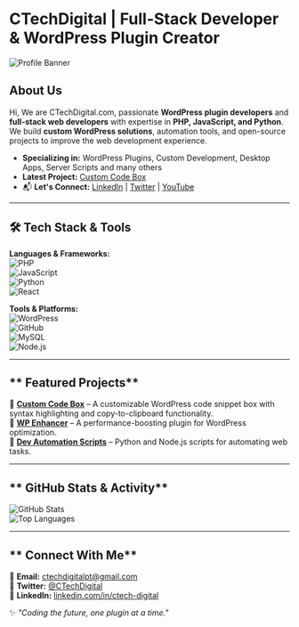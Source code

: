 # CTechDigital | Full-Stack Developer & WordPress Plugin Creator

![Profile Banner](https://avatars.githubusercontent.com/u/204920997?v=4)  

## **About Us**  
Hi, We are CTechDigital.com, passionate **WordPress plugin developers** and **full-stack web developers** with expertise in **PHP, JavaScript, and Python**. We build **custom WordPress solutions**, automation tools, and open-source projects to improve the web development experience.  

- **Specializing in:** WordPress Plugins, Custom Development, Desktop Apps, Server Scripts and many others  
- **Latest Project:** [Custom Code Box](https://github.com/CTechDigitalpt/ctd-custom-code-box-viewer-plugin)  
- 📬 **Let's Connect:** [LinkedIn](https://www.linkedin.com/company/ctech-digital/) | [Twitter](https://twitter.com/CTechDigital) | [YouTube](https://www.youtube.com/@CTech_Digital)    

---

## **🛠 Tech Stack & Tools**  
**Languages & Frameworks:**  
![PHP](https://img.shields.io/badge/-PHP-777BB4?style=flat&logo=php&logoColor=white)  
![JavaScript](https://img.shields.io/badge/-JavaScript-F7DF1E?style=flat&logo=javascript&logoColor=black)  
![Python](https://img.shields.io/badge/-Python-3776AB?style=flat&logo=python&logoColor=white)  
![React](https://img.shields.io/badge/-React-61DAFB?style=flat&logo=react&logoColor=black)  

**Tools & Platforms:**  
![WordPress](https://img.shields.io/badge/-WordPress-21759B?style=flat&logo=wordpress&logoColor=white)  
![GitHub](https://img.shields.io/badge/-GitHub-181717?style=flat&logo=github&logoColor=white)  
![MySQL](https://img.shields.io/badge/-MySQL-4479A1?style=flat&logo=mysql&logoColor=white)  
![Node.js](https://img.shields.io/badge/-Node.js-339933?style=flat&logo=node.js&logoColor=white)  

---

## ** Featured Projects**  
🔹 **[Custom Code Box](https://github.com/CTechDigitalpt/custom-code-box)** – A customizable WordPress code snippet box with syntax highlighting and copy-to-clipboard functionality.  
🔹 **[WP Enhancer](https://github.com/CTechDigitalpt/wp-enhancer)** – A performance-boosting plugin for WordPress optimization.  
🔹 **[Dev Automation Scripts](https://github.com/CTechDigitalpte/automation-scripts)** – Python and Node.js scripts for automating web tasks.  

---

## ** GitHub Stats & Activity**  
![GitHub Stats](https://github-readme-stats.vercel.app/api?username=CTechDigitalpt&show_icons=true&theme=radical)  
![Top Languages](https://github-readme-stats.vercel.app/api/top-langs/?username=CTechDigitalpt&layout=compact&theme=radical)  

---

## ** Connect With Me**  
📧 **Email:** ctechdigitalpt@gmail.com  
💬 **Twitter:** [@CTechDigital](https://twitter.com/CTechDigital)  
🔗 **LinkedIn:** [linkedin.com/in/ctech-digital](https://www.linkedin.com/company/ctech-digital/)  

✨ _"Coding the future, one plugin at a time."_ 
